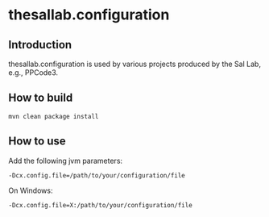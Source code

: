 # thesallab.configuration
## Introduction
thesallab.configuration is used by various projects produced by the Sal Lab, e.g., PPCode3.
## How to build
    mvn clean package install
## How to use
Add the following jvm parameters:

    -Dcx.config.file=/path/to/your/configuration/file
On Windows:

    -Dcx.config.file=X:/path/to/your/configuration/file
